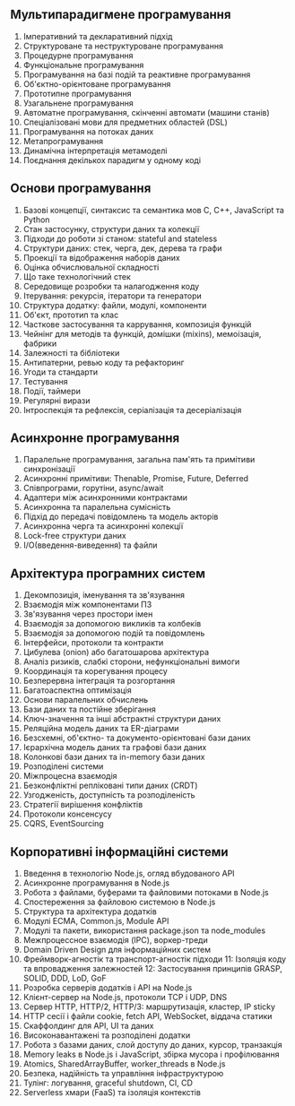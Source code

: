 ## Мультипарадигмене програмування

1. Імперативний та декларативний підхід
2. Структуроване та неструктуроване програмування
3. Процедурне програмування
4. Функціональне програмування
5. Програмування на базі подій та реактивне програмування
6. Об'єктно-орієнтоване програмування
7. Прототипне програмування
8. Узагальнене програмування
9. Автоматне програмування, скінченні автомати (машини станів)
10. Спеціалізовані мови для предметних областей (DSL)
11. Програмування на потоках даних
12. Метапрограмування
13. Динамічна інтерпретація метамоделі
14. Поєднання декількох парадигм у одному коді

## Основи програмування

1. Базові концепції, синтаксис та семантика мов C, C++, JavaScript та Python
2. Стан застосунку, структури даних та колекції
3. Підходи до роботи зі станом: stateful and stateless
4. Структури даних: стек, черга, дек, дерева та графи
5. Проекції та відображення наборів даних
6. Оцінка обчислювальної складності
7. Що таке технологічний стек
8. Середовище розробки та налагодження коду
9. Ітерування: рекурсія, ітератори та генератори
10. Структура додатку: файли, модулі, компоненти
11. Об'єкт, прототип та клас
12. Часткове застосування та каррування, композиція функцій
13. Чейнінг для методів та функцій, домішки (mixins), мемоізація, фабрики
14. Залежності та бібліотеки
15. Антипатерни, ревью коду та рефакторинг
16. Угоди та стандарти
17. Тестування
18. Події, таймери
19. Регулярні вирази
20. Інтроспекція та рефлексія, серіалізація та десеріалізація

## Асинхронне програмування

1. Паралельне програмування, загальна пам'ять та примітиви синхронізації
2. Асинхронні примітиви: Thenable, Promise, Future, Deferred
3. Співпрограми, горутіни, async/await
4. Адаптери між асинхронними контрактами
6. Асинхронна та паралельна сумісність
7. Підхід до передачі повідомлень та модель акторів
8. Асинхронна черга та асинхронні колекції
9. Lock-free структури даних
10. I/O(введення-виведення) та файли

## Архітектура програмних систем

1. Декомпозиція, іменування та зв'язування
2. Взаємодія між компонентами ПЗ
3. Зв'язування через простори імен
4. Взаємодія за допомогою викликів та колбеків
5. Взаємодія за допомогою подій та повідомлень
6. Інтерфейси, протоколи та контракти
7. Цибулева (onion) або багатошарова архітектура
8. Аналіз ризиків, слабкі сторони, нефункціональні вимоги
9. Координація та корегування процесу
10. Безперервна інтеграція та розгортання
11. Багатоаспектна оптимізація
12. Основи паралельних обчислень
12. Бази даних та постійне зберігання
13. Ключ-значення та інші абстрактні структури даних
14. Реляційна модель даних та ER-діаграми
15. Безсхемні, об'єктно- та документо-орієнтовані бази даних
16. Ієрархічна модель даних та графові бази даних
17. Колонкові бази даних та in-memory бази даних
18. Розподілені системи
19. Міжпроцесна взаємодія
20. Безконфліктні репліковані типи даних (CRDT)
21. Узгодженість, доступність та розподіленість
22. Стратегії вирішення конфліктів
23. Протоколи консенсусу
24. CQRS, EventSourcing

## Корпоративні інформаційні системи

1. Введення в технологію Node.js, огляд вбудованого API
2. Асинхронне програмування в Node.js
3. Робота з файлами, буферами та файловими потоками в Node.js
4. Спостереження за файловою системою в Node.js
5. Структура та архітектура додатків
6. Модулі ECMA, Common.js, Module API
7. Модулі та пакети, використання package.json та node_modules
8. Межпроцессное взаємодія (IPC), воркер-треди
9. Domain Driven Design для інформаційних систем
10. Фреймворк-агностік та транспорт-агностік підходи
11: Ізоляція коду та впровадження залежностей
12: Застосування принципів GRASP, SOLID, DDD, LoD, GoF
13. Розробка серверів додатків і API на Node.js
14. Клієнт-сервер на Node.js, протоколи TCP і UDP, DNS
15. Сервер HTTP, HTTP/2, HTTP/3: маршрутизація, кластер, IP sticky
16. HTTP сесії і файли cookie, fetch API, WebSocket, віддача статики
17. Скаффолдинг для API, UI та даних
18. Високонавантажені та розподілені додатки
19. Робота з базами даних, слой доступу до даних, курсор, транзакція
20. Memory leaks в Node.js і JavaScript, збірка мусора і профілювання
21. Atomics, SharedArrayBuffer, worker_threads в Node.js
22. Безпека, надійність та управління інфраструктурою
23. Тулінг: логування, graceful shutdown, CI, CD
24. Serverless хмари (FaaS) та ізоляція контекстів
